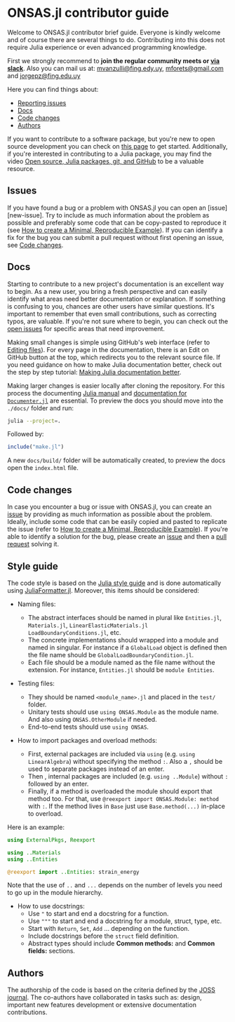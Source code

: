 # ONSAS.jl contributor guide

Welcome to ONSAS.jl contributor brief guide. Everyone is kindly welcome and of  course there are several things to do. Contributing into this does not require Julia experience or even advanced programming knowledge.

First we strongly recommend to **join the regular community meets or [via slack][slack-link]**. Also you can mail us at: [mvanzulli@fing.edy.uy][mailto-mvanzulli], [mforets@gmail.com][mailto-mforets] and [jorgepz@fing.edu.uy][mailto-jorgepz]

Here you can find things about:

 - [Reporting issues](#issues)
 - [Docs](#docs)
 - [Code changes](#code-changes)
 - [Authors](#authors)

If you want to contribute to a software package, but you're new to open source development you can check on [this page][contributing] to get started. Additionally, if you're interested in contributing to a Julia package, you may find the video [Open source, Julia packages, git, and GitHub][tim-git] to be a valuable resource. 

## Issues

If you have found a bug or a problem with ONSAS.jl you can open an [issue][new-issue]. Try to include as much information about the problem as possible and preferably some code that can be copy-pasted to reproduce it (see [How to create a Minimal, Reproducible Example][create-rep-example]). If you can identify a fix for the bug you can submit a pull request without first opening an issue, see [Code changes](#code-changes).

## Docs

Starting to contribute to a new project's documentation is an excellent way to begin. As a new user, you bring a fresh perspective and can easily identify what areas need better documentation or explanation. If something is confusing to you, chances are other users have similar questions. It's important to remember that even small contributions, such as correcting typos, are valuable. If you're not sure where to begin, you can check out the [open issues][open-issues] for specific areas that need improvement.

Making small changes is simple using GitHub's web interface (refer to [Editing files][gh-edit-files]). For every page in the documentation, there is an Edit on GitHub button at the top, which redirects you to the relevant source file. If you need guidance on how to make Julia documentation better, check out the step by step tutorial: [Making Julia documentation better][tim-doc]. 

Making larger changes is easier locally after cloning the repository. For this process the documenting [Julia manual][julia-doc] and [documentation for `Documenter.jl`][documenter] are essential. To preview the docs you should move into the `./docs/` folder and run: 

```bash
julia --project=.
```

Followed by:

```julia
include("make.jl")
```

A new `docs/build/` folder will be automatically created, to preview the docs open the `index.html` file. 

## Code changes

In case you encounter a bug or issue with ONSAS.jl, you can create an [issue][open-issues] by providing as much information as possible about the problem. Ideally, include some code that can be easily copied and pasted to replicate the issue (refer to [How to create a Minimal, Reproducible Example][create-rep-example]). If you're able to identify a solution for the bug, please create an [issue][open-issues] and then a [pull request][open-pull-request] solving it.  

## Style guide 

The code style is based on the [Julia style guide](https://docs.julialang.org/en/v1/manual/style-guide/) and is done automatically using [JuliaFormatter.jl](https://github.com/domluna/JuliaFormatter.jl). Moreover, this items should be considered:

* Naming files:
    * The abstract interfaces should be named in plural like `Entities.jl`, `Materials.jl`, `LinearElasticMaterials.jl` `LoadBoundaryConditions.jl`, etc.
    * The concrete implementations should wrapped into a module and  named in singular. For instance if a `GlobalLoad` object is defined then the file name should be `GlobalLoadBoundaryCondition.jl`.
    * Each file should be a module named as the file name without the extension. For instance, `Entities.jl` should be `module Entities`.

* Testing files:
    * They should be named `<module_name>.jl` and placed in the `test/` folder.
    * Unitary tests should use `using ONSAS.Module` as the module name. And also using `ONSAS.OtherModule` if needed.
    * End-to-end tests should use `using ONSAS`.

* How to import packages and overload methods: 
    * First, external packages are included via `using` (e.g. `using LinearAlgebra`) without specifying the method `:`. Also a `,` should be used to separate packages instead of an enter.
    * Then , internal packages are included (e.g. `using ..Module`) without `:` followed by an enter.
    * Finally, if a method is overloaded the module should export that method too. For that, use `@reexport import ONSAS.Module: method` with `:`. If the method lives in `Base` just use `Base.method(...)` in-place to overload.

Here is an example:

```julia
using ExternalPkgs, Reexport

using ..Materials
using ..Entities

@reexport import ..Entities: strain_energy
```
Note that the use of `..` and `...` depends on the number of levels you need to go up in the module hierarchy.

* How to use docstrings: 
    * Use `"` to start and end a docstring for a function.
    * Use `"""` to start and end a docstring for a module, struct, type, etc.
    * Start with `Return`, `Set`, `Add` ... depending on the function.
    * Include docstrings before the `struct` field definition.
    * Abstract types should include **Common methods:** and **Common fields:** sections. 

## Authors 

The authorship of the code is based on the criteria defined by the [JOSS journal][joss]. The co-authors have collaborated in tasks such as: design, important new features development or extensive documentation contributions.


[documenter]: https://juliadocs.github.io/Documenter.jl/
[tim-git]: https://youtu.be/cquJ9kPkwR8
[tim-doc]: https://youtu.be/ZpH1ry8qqfw
[gh-edit-files]: https://docs.github.com/en/repositories/working-with-files/managing-files/editing-files#editing-files-in-another-users-repository
[contributing]: https://contributing.md/
[open-issues]: https://github.com/ONSAS/ONSAS.jl/issues/new
[open-pull-request]: https://github.com/ONSAS/ONSAS.jl/compare
[create-rep-example]: https://stackoverflow.com/help/minimal-reproducible-example
[julia-doc]: https://docs.julialang.org/en/v1/manual/documentation/
[mailto-jorgepz]: mailto:jorgepz@fing.edu.uy
[mailto-mvanzulli]: mailto:mvanzulli@fing.edu.uy
[mailto-mforets]: mailto:mforets@gmail.com
[slack-link]: https://app.slack.com/client/T04QWNG5T2Q/C04R6TMDV0R
[joss]: https://joss.theoj.org/
